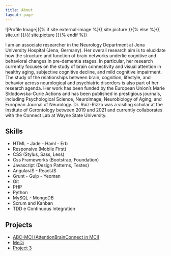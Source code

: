 ```yaml
---
title: About
layout: page
---
```

![Profile Image]({% if site.external-image %}{{ site.picture }}{% else %}{{ site.url }}/{{ site.picture }}{% endif %})

<p>I am an associate researcher in the Neurology Department at Jena University Hospital (Jena, Germany). Her overall research aim is to elucidate how the structure and function of brain networks underlie cognitive and behavioral changes in pre-dementia stages. In particular, her research currently focuses on the study of brain connectivity and visual attention in healthy aging, subjective cognitive decline, and mild cognitive impairment. The study of the relationships between brain, cognition, lifestyle, and behavior across neurological and psychiatric disorders is also part of her research agenda. Her work has been funded by the European Union’s Marie Skłodowska-Curie Actions and has been published in prestigious journals, including Psychological Science, NeuroImage, Neurobiology of Aging, and European Journal of Neurology. Dr. Ruiz-Rizzo was a visiting scholar at the Institute of Gerontology between 2019 and 2021 and currently collaborates with the Connect Lab at Wayne State University.</p>

<h2>Skills</h2>

<ul class="skill-list">
	<li>HTML - Jade - Haml - Erb</li>
	<li>Responsive (Mobile First)</li>
	<li>CSS (Stylus, Sass, Less)</li>
	<li>Css Frameworks (Bootstrap, Foundation)</li>
	<li>Javascript (Design Patterns, Testes)</li>
	<li>AngularJS - ReactJS</li>
	<li>Grunt - Gulp - Yeoman</li>
	<li>Git</li>
	<li>PHP</li>
	<li>Python</li>
	<li>MySQL - MongoDB</li>
	<li>Scrum and Kanban</li>
	<li>TDD e Continuous Integration</li>
</ul>

<h2>Projects</h2>

<ul>
	<li><a href="https://github.com/">ABC-MCI (AttentionBrainConnect in MCI)</a></li>
	<li><a href="https://github.com/">MeDi</a></li>
	<li><a href="https://github.com/">Project 3</a></li>
</ul>
